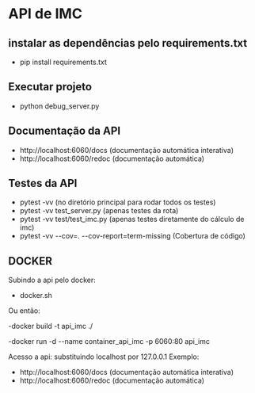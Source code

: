 # API de IMC
## instalar as dependências pelo requirements.txt
- pip install requirements.txt

## Executar projeto
- python debug_server.py

## Documentação da API
- http://localhost:6060/docs (documentação automática interativa)
- http://localhost:6060/redoc (documentação automática)

## Testes da API
- pytest -vv (no diretório principal para rodar todos os testes)
- pytest -vv test_server.py (apenas testes da rota)
- pytest -vv test/test_imc.py (apenas testes diretamente do cálculo de imc)
- pytest -vv --cov=. --cov-report=term-missing (Cobertura de código)

## DOCKER
Subindo a api pelo docker:

- docker.sh

Ou então:

-docker build -t api_imc ./

-docker run -d --name container_api_imc -p 6060:80 api_imc

Acesso a api: substituindo localhost por 127.0.0.1
Exemplo:
- http://localhost:6060/docs (documentação automática interativa)
- http://localhost:6060/redoc (documentação automática)
